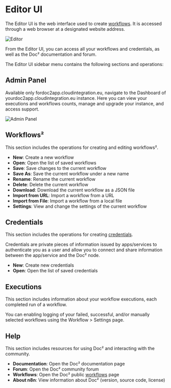 # Editor UI

The Editor UI is the web interface used to create [workflows](/workflows/). It is accessed through a web browser at a designated website address.

![Editor](/_images/editor-ui/editor_ui.png)

From the Editor UI, you can access all your workflows and credentials, as well as the Doc² documentation and forum.

The Editor UI sidebar menu contains the following sections and operations:

## Admin Panel

Available only fordoc2app.cloudintegration.eu, navigate to the Dashboard of yourdoc2app.cloudintegration.eu instance. Here you can view your executions and workflows counts, manage and upgrade your instance, and access support.

![Admin Panel](/_images/editor-ui/admin_panel.png)

## Workflows²

This section includes the operations for creating and editing workflows².

* **New**: Create a new workflow
* **Open**: Open the list of saved workflows
* **Save**: Save changes to the current workflow
* **Save As**: Save the current workflow under a new name
* **Rename**: Rename the current workflow
* **Delete**: Delete the current workflow
* **Download**: Download the current workflow as a JSON file
* **Import from URL**: Import a workflow from a URL
* **Import from File**: Import a workflow from a local file
* **Settings**: View and change the settings of the current workflow

## Credentials

This section includes the operations for creating [credentials](/workflow/integrations/).

Credentials are private pieces of information issued by apps/services to authenticate you as a user and allow you to connect and share information between the app/service and the Doc² node.

* **New**: Create new credentials
* **Open**: Open the list of saved credentials

## Executions

This section includes information about your workflow executions, each completed run of a workflow.

You can enabling logging of your failed, successful, and/or manually selected workflows using the Workflow > Settings page.

## Help

This section includes resources for using Doc² and interacting with the community.
* **Documentation**: Open the Doc² documentation page
* **Forum**: Open the Doc² community forum
* **Workflows**: Open the Doc² public [workflows](https://n8n.io/workflows) page
* **About n8n**: View information about Doc² (version, source code, license)
